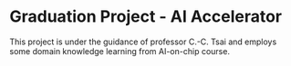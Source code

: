 # Graduation Project - AI Accelerator
This project is under the guidance of professor C.-C. Tsai and employs some domain knowledge learning from AI-on-chip course.

